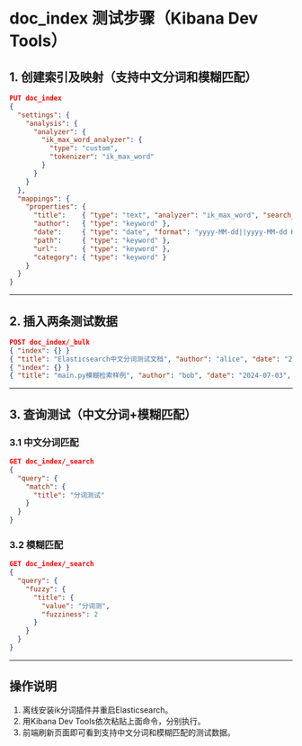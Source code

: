 # doc_index 测试步骤（Kibana Dev Tools）


## 1. 创建索引及映射（支持中文分词和模糊匹配）

```json
PUT doc_index
{
  "settings": {
    "analysis": {
      "analyzer": {
        "ik_max_word_analyzer": {
          "type": "custom",
          "tokenizer": "ik_max_word"
        }
      }
    }
  },
  "mappings": {
    "properties": {
      "title":    { "type": "text", "analyzer": "ik_max_word", "search_analyzer": "ik_max_word", "fields": { "keyword": { "type": "keyword" } } },
      "author":   { "type": "keyword" },
      "date":     { "type": "date", "format": "yyyy-MM-dd||yyyy-MM-dd HH:mm:ss||strict_date_optional_time||epoch_millis" },
      "path":     { "type": "keyword" },
      "url":      { "type": "keyword" },
      "category": { "type": "keyword" }
    }
  }
}
```

---

## 2. 插入两条测试数据

```json
POST doc_index/_bulk
{ "index": {} }
{ "title": "Elasticsearch中文分词测试文档", "author": "alice", "date": "2024-07-04", "path": "project/README.md", "url": "http://svn.example.com/project/README.md", "category": "文档" }
{ "index": {} }
{ "title": "main.py模糊检索样例", "author": "bob", "date": "2024-07-03", "path": "project/src/main.py", "url": "http://svn.example.com/project/src/main.py", "category": "代码" }
```

---

## 3. 查询测试（中文分词+模糊匹配）

### 3.1 中文分词匹配
```json
GET doc_index/_search
{
  "query": {
    "match": {
      "title": "分词测试"
    }
  }
}
```

### 3.2 模糊匹配
```json
GET doc_index/_search
{
  "query": {
    "fuzzy": {
      "title": {
        "value": "分词测",
        "fuzziness": 2
      }
    }
  }
}
```

---

## 操作说明

1. 离线安装ik分词插件并重启Elasticsearch。
2. 用Kibana Dev Tools依次粘贴上面命令，分别执行。
3. 前端刷新页面即可看到支持中文分词和模糊匹配的测试数据。

